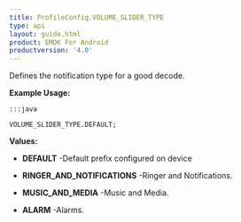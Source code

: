 ```yaml
---
title: ProfileConfig.VOLUME_SLIDER_TYPE
type: api
layout: guide.html
product: EMDK For Android
productversion: '4.0'
---
```



Defines the notification type for a good decode.
 
 

**Example Usage:**
	
	:::java
	
	VOLUME_SLIDER_TYPE.DEFAULT;
	


**Values:**

* **DEFAULT** -Default prefix configured on device

* **RINGER_AND_NOTIFICATIONS** -Ringer and Notifications.

* **MUSIC_AND_MEDIA** -Music and Media.

* **ALARM** -Alarms.









